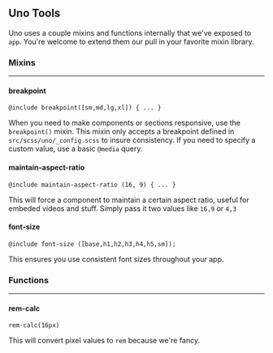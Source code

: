 ## Uno Tools
Uno uses a couple mixins and functions internally that we've exposed to `app`. You're welcome to extend them our pull in your favorite mixin library.

### Mixins
---
#### breakpoint
`@include breakpoint([sm,md,lg,xl]) { ... }`

When you need to make components or sections responsive, use the `breakpoint()` mixin. This mixin only accepts a breakpoint defined in `src/scss/uno/_config.scss` to insure consistency. If you need to specify a custom value, use a basic `@media` query.


#### maintain-aspect-ratio
`@include maintain-aspect-ratio (16, 9) { ... }`

This will force a component to maintain a certain aspect ratio, useful for embeded videos and stuff. Simply pass it two values like `16,9` or `4,3`

#### font-size
`@include font-size ([base,h1,h2,h3,h4,h5,sm]);`

This ensures you use consistent font sizes throughout your app.

### Functions
---
#### rem-calc
`rem-calc(16px)`

This will convert pixel values to `rem` because we're fancy.
